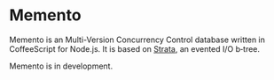 # Memento

Memento is an Multi-Version Concurrency Control database written in CoffeeScript
for Node.js. It is based on [Strata](http://bigeasy.github.com/strata/), an
evented I/O b&#x2011;tree.

Memento is in development.
